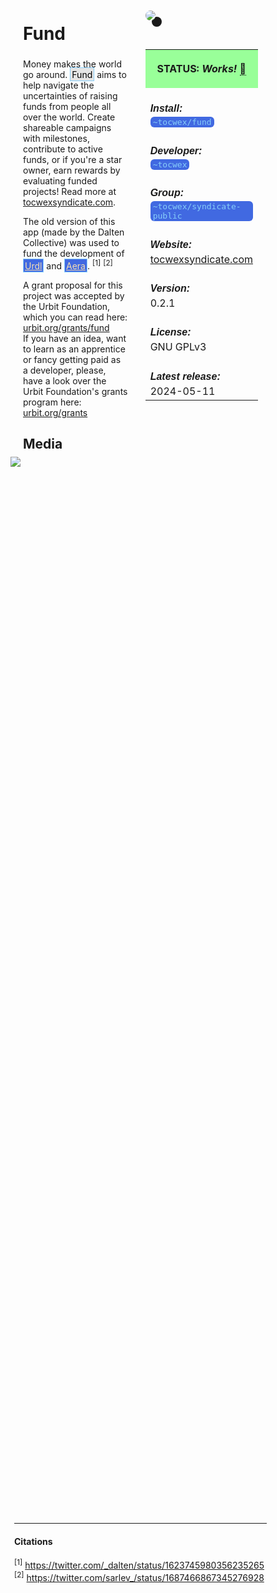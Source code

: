<style>
	/* %wiki restyling */
.page a{display: inline-block;color: white;border: 1px solid black;margin-right: 6px;padding: 5px;background-color:#3366cc;border-radius:7px;}#page-title{display:none;}.sidebar{margin-right:-20px;padding-top:180px;background-image: url("https://i.imgur.com/enNS7bT.png");background-repeat:no-repeat;background-position-x:53%}#global-menu{border:2px solid cadetblue;}#global-menu a{display:block;margin-bottom:6px;}h1{font-size:2em;margin-top:0em}footer{text-align:left}
	/* Tooltip */
.tooltip {position: relative;display: inline-block;border-bottom: 1px dotted black;}
.tooltip .tooltiptext {visibility: hidden;width: 120px;background-color: black;color: #fff;text-align: center;padding: 5px 0;border-radius: 6px;
position: absolute;z-index: 1;}
.tooltip:hover .tooltiptext {visibility: visible;}
.logo {margin-top:-20px;margin-bottom:30px;margin-left:0px;box-shadow: 10px 10px;border-radius:30px;}
	/* Flexbox */
* {box-sizing: border-box;} body {margin: 0;} #main {display: flex;min-height: calc(100vh - 40vh);} #main > article {flex: 1;} #main > nav, #main > aside {flex: 0 0 20vw;} #main > nav {order: -1;} header{padding: 0em;} footer, article, nav, aside {padding: 1em;}
	/* Urmanac */
.urlink{display:inline-block;padding:1px 4px 1px 4px;font-family:monospace;color:LightSkyBlue; background:RoyalBlue;border-radius:6px;} .wlink{background-color: royalblue;border-radius: 0px;padding: 2px 2px 1px 2px;border: solid 1px lightskyblue;color: wheat;} .xlink{background-color: rgba(130, 130, 130, 20%);border-radius: 0px;padding: 2px 2px 1px 2px;border: solid 1px lightskyblue;color: black;} h5{margin-bottom:-1em;font-family:sans-serif}
img {max-width:100%;} .avator {border-radius:100px;width:48px;margin-right: 15px;} .tweet-wrap {max-width:490px;background: #fff;margin: 0 auto;margin-top: 50px;border-radius:3px;padding: 20px 30px 20px 10px;border-bottom: 1px solid #e6ecf0;border-top: 1px solid #e6ecf0;}.tweet-header {display: flex;align-items:flex-start;font-size:14px;}
.tweet-header-info {font-weight:bold;} .tweet-header-info span {color:#657786;font-weight:normal;margin-left: 5px;} .tweet-header-info p {font-weight:normal;margin-top: 5px;} .tweet-img-wrap {padding-left: 60px;}
</style>
<link href="https://fonts.googleapis.com/css?family=Asap" rel="stylesheet">
<link href="https://fonts.googleapis.com/css?family=Roboto" rel="stylesheet">



<div id="main"><article>

# Fund

Money makes the world go around. <span class="xlink">Fund</span> aims to help navigate the uncertainties of raising funds from people all over the world. Create shareable campaigns with milestones, contribute to active funds, or if you're a star owner, earn rewards by evaluating funded projects! Read more at [tocwexsyndicate.com](http://tocwexsyndicate.com).

The old version of this app (made by the Dalten Collective) was used to fund the development of <a class="wlink" href="https://bordex-ripdur.tlon.network/wiki/urmanac/urdl">Urdl</a> and <a class="wlink" href="https://bordex-ripdur.tlon.network/wiki/urmanac/aera">Aera</a>. <sup>[1]</sup> <sup>[2]</sup>

A grant proposal for this project was accepted by the Urbit Foundation, which you can read here: [urbit.org/grants/fund](https://urbit.org/grants/fund) <br>
If you have an idea, want to learn as an apprentice or fancy getting paid as a developer, please, have a look over the Urbit Foundation's grants program here: [urbit.org/grants](https://urbit.org/grants)

## Media

<img src="https://i.imgur.com/F8PXJst.png" style="margin-left:-20px;margin-top:-10px;max-width:320px">

</article><aside>

<img src="https://i.imgur.com/jzo3QB9.jpeg" class="logo">

<table style="width:100%">
  <tr><th style="background-color:#99ff99">

STATUS: <i>Works!</i> <span class="tooltip">&#x1f4c5;<span class="tooltiptext">May 10th 2024 by ~hassun-hassel</span></span>

</th></tr>
  <tr><td>
	<h5>  Install: </h5><br><span class="urlink"> ~tocwex/fund </span>
  </td></tr>

  <tr><td>
	<h5>   Developer: </h5><br><span class="urlink"> ~tocwex </span>
  </td></tr>

  <tr><td>
	<h5>  Group: </h5><br><span class="urlink"> ~tocwex/syndicate-public </span>
  </td></tr>

  <tr><td>
	<h5>  Website: </h5><br> <a href="https://www.tocwexsyndicate.com">tocwexsyndicate.com</a>
  </td></tr>

  <tr><td>
	<h5>  Version: </h5><br> 0.2.1
  </td></tr>

  <tr><td>
	<h5>  License: </h5><br> GNU GPLv3
  </td></tr>

  <tr><td>
	<h5>  Latest release: </h5><br> 2024-05-11
  </td></tr>

</table> 

</aside></div>

---------------------------------

#### Citations

<sup>[1]</sup> https://twitter.com/_dalten/status/1623745980356235265 <br>
<sup>[2]</sup> https://twitter.com/sarlev_/status/1687466867345276928

